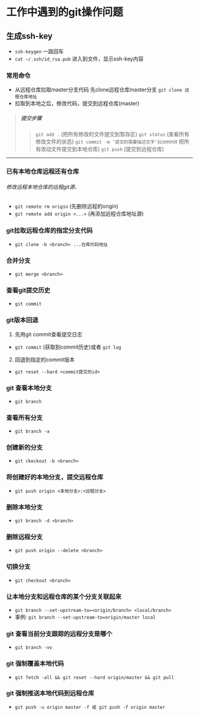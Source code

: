 # 工作中遇到的git操作问题

## 生成ssh-key
- `ssh-keygen` 一路回车
- `cat ~/.ssh/id_rsa.pub` 进入到文件，显示ssh-key内容

### 常用命令
- 从远程仓库拉取master分支代码 先clone远程仓库master分支
`git clone 远程仓库地址`
- 拉取到本地之后，修改代码，提交到远程仓库(master)
 >##### 提交步骤
 >>`git add .` (把所有修改的文件提交到暂存区)
 >>`git status` (查看所有修改文件的状态)
 >>`git commit -m '提交的需要描述文字'`(commit 把所有改动文件提交到本地仓库)
 >>`git push` (提交到远程仓库)

-------
### 已有本地仓库远程还有仓库
###### 修改远程本地仓库的远程git源、
- `git remote rm origin` (先删除远程的origin)
- `git remote add origin <...>` (再添加远程仓库地址源) 

### git拉取远程仓库的指定分支代码
- `git clone -b <branch> ...仓库代码地址`

### 合并分支
- `git merge <branch>`

### 查看git提交历史
- `git commit`

### git版本回退
1. 先用git commit查看提交日志
- `git commit` (获取到commit历史)或者 `git log`
2. 回退到指定的commit版本
- `git reset --hard <commit提交的id>`

### git 查看本地分支
- `git branch`

### 查看所有分支
- `git branch -a`

### 创建新的分支
- `git ckeckout -b <branch>`

### 将创建好的本地分支，提交远程仓库
- `git push origin <本地分支>:<远程分支>`

### 删除本地分支
- `git branch -d <branch>`

### 删除远程分支
- `git push origin --delete <branch>`

### 切换分支
- `git checkout <branch>`

### 让本地分支和远程仓库的某个分支关联起来
- `git branch --set-upstream-to=<origin/branch> <local/branch>`
- 事例: `git branch --set-upstream-to=origin/master local`

### git 查看当前分支跟踪的远程分支是哪个
- `git branch -vv`

### git 强制覆盖本地代码
- `git fetch -all && git reset --hard origin/master && git pull`

### git 强制推送本地代码到远程仓库
- `git push -u origin master -f 或 git push -f origin master`







